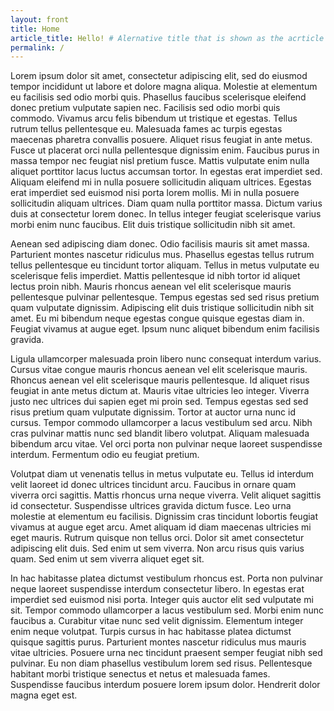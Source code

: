 ```yaml
---
layout: front
title: Home
article_title: Hello! # Alernative title that is shown as the acrticle's title
permalink: /
---
```


Lorem ipsum dolor sit amet, consectetur adipiscing elit, sed do eiusmod tempor incididunt ut labore et dolore magna aliqua. Molestie at elementum eu facilisis sed odio morbi quis. Phasellus faucibus scelerisque eleifend donec pretium vulputate sapien nec. Facilisis sed odio morbi quis commodo. Vivamus arcu felis bibendum ut tristique et egestas. Tellus rutrum tellus pellentesque eu. Malesuada fames ac turpis egestas maecenas pharetra convallis posuere. Aliquet risus feugiat in ante metus. Fusce ut placerat orci nulla pellentesque dignissim enim. Faucibus purus in massa tempor nec feugiat nisl pretium fusce. Mattis vulputate enim nulla aliquet porttitor lacus luctus accumsan tortor. In egestas erat imperdiet sed. Aliquam eleifend mi in nulla posuere sollicitudin aliquam ultrices. Egestas erat imperdiet sed euismod nisi porta lorem mollis. Mi in nulla posuere sollicitudin aliquam ultrices. Diam quam nulla porttitor massa. Dictum varius duis at consectetur lorem donec. In tellus integer feugiat scelerisque varius morbi enim nunc faucibus. Elit duis tristique sollicitudin nibh sit amet.

Aenean sed adipiscing diam donec. Odio facilisis mauris sit amet massa. Parturient montes nascetur ridiculus mus. Phasellus egestas tellus rutrum tellus pellentesque eu tincidunt tortor aliquam. Tellus in metus vulputate eu scelerisque felis imperdiet. Mattis pellentesque id nibh tortor id aliquet lectus proin nibh. Mauris rhoncus aenean vel elit scelerisque mauris pellentesque pulvinar pellentesque. Tempus egestas sed sed risus pretium quam vulputate dignissim. Adipiscing elit duis tristique sollicitudin nibh sit amet. Eu mi bibendum neque egestas congue quisque egestas diam in. Feugiat vivamus at augue eget. Ipsum nunc aliquet bibendum enim facilisis gravida.

Ligula ullamcorper malesuada proin libero nunc consequat interdum varius. Cursus vitae congue mauris rhoncus aenean vel elit scelerisque mauris. Rhoncus aenean vel elit scelerisque mauris pellentesque. Id aliquet risus feugiat in ante metus dictum at. Mauris vitae ultricies leo integer. Viverra justo nec ultrices dui sapien eget mi proin sed. Tempus egestas sed sed risus pretium quam vulputate dignissim. Tortor at auctor urna nunc id cursus. Tempor commodo ullamcorper a lacus vestibulum sed arcu. Nibh cras pulvinar mattis nunc sed blandit libero volutpat. Aliquam malesuada bibendum arcu vitae. Vel orci porta non pulvinar neque laoreet suspendisse interdum. Fermentum odio eu feugiat pretium.

Volutpat diam ut venenatis tellus in metus vulputate eu. Tellus id interdum velit laoreet id donec ultrices tincidunt arcu. Faucibus in ornare quam viverra orci sagittis. Mattis rhoncus urna neque viverra. Velit aliquet sagittis id consectetur. Suspendisse ultrices gravida dictum fusce. Leo urna molestie at elementum eu facilisis. Dignissim cras tincidunt lobortis feugiat vivamus at augue eget arcu. Amet aliquam id diam maecenas ultricies mi eget mauris. Rutrum quisque non tellus orci. Dolor sit amet consectetur adipiscing elit duis. Sed enim ut sem viverra. Non arcu risus quis varius quam. Sed enim ut sem viverra aliquet eget sit.

In hac habitasse platea dictumst vestibulum rhoncus est. Porta non pulvinar neque laoreet suspendisse interdum consectetur libero. In egestas erat imperdiet sed euismod nisi porta. Integer quis auctor elit sed vulputate mi sit. Tempor commodo ullamcorper a lacus vestibulum sed. Morbi enim nunc faucibus a. Curabitur vitae nunc sed velit dignissim. Elementum integer enim neque volutpat. Turpis cursus in hac habitasse platea dictumst quisque sagittis purus. Parturient montes nascetur ridiculus mus mauris vitae ultricies. Posuere urna nec tincidunt praesent semper feugiat nibh sed pulvinar. Eu non diam phasellus vestibulum lorem sed risus. Pellentesque habitant morbi tristique senectus et netus et malesuada fames. Suspendisse faucibus interdum posuere lorem ipsum dolor. Hendrerit dolor magna eget est.